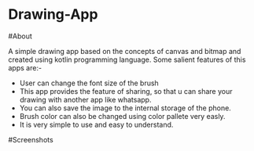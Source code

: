 # Drawing-App

#About 

A simple drawing app based on the concepts of canvas and bitmap and created using kotlin programming language. Some salient features of this apps are:-

* User can change the font size of the brush
* This app provides the feature of sharing, so that u can share your drawing with another app like whatsapp.
* You can also save the image to the internal storage of the phone.
* Brush color can also be changed using color pallete very easly.
* It is very simple to use and easy to understand.

#Screenshots

